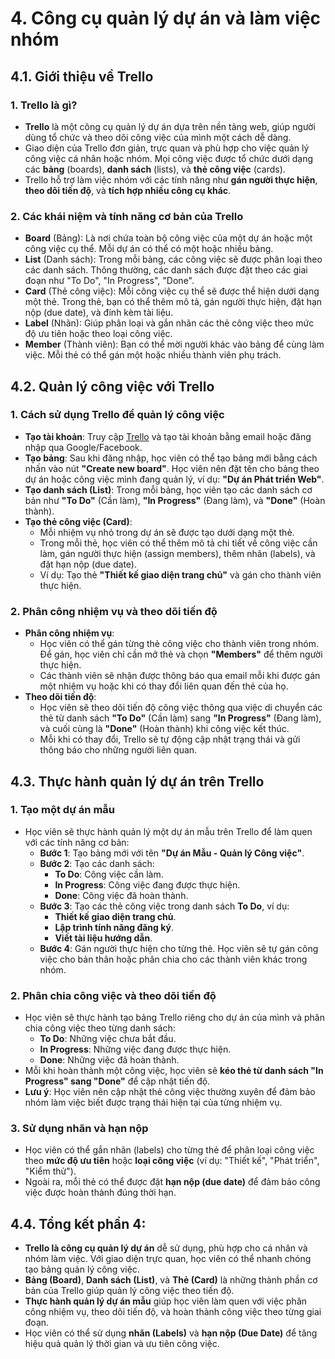 # 4. Công cụ quản lý dự án và làm việc nhóm

## 4.1. Giới thiệu về Trello

### 1. **Trello là gì?**

- **Trello** là một công cụ quản lý dự án dựa trên nền tảng web, giúp người dùng tổ chức và theo dõi công việc của mình một cách dễ dàng.
- Giao diện của Trello đơn giản, trực quan và phù hợp cho việc quản lý công việc cá nhân hoặc nhóm. Mọi công việc được tổ chức dưới dạng các **bảng** (boards), **danh sách** (lists), và **thẻ công việc** (cards).
- Trello hỗ trợ làm việc nhóm với các tính năng như **gán người thực hiện**, **theo dõi tiến độ**, và **tích hợp nhiều công cụ khác**.

### 2. **Các khái niệm và tính năng cơ bản của Trello**

- **Board** (Bảng): Là nơi chứa toàn bộ công việc của một dự án hoặc một công việc cụ thể. Mỗi dự án có thể có một hoặc nhiều bảng.
- **List** (Danh sách): Trong mỗi bảng, các công việc sẽ được phân loại theo các danh sách. Thông thường, các danh sách được đặt theo các giai đoạn như "To Do", "In Progress", "Done".
- **Card** (Thẻ công việc): Mỗi công việc cụ thể sẽ được thể hiện dưới dạng một thẻ. Trong thẻ, bạn có thể thêm mô tả, gán người thực hiện, đặt hạn nộp (due date), và đính kèm tài liệu.
- **Label** (Nhãn): Giúp phân loại và gắn nhãn các thẻ công việc theo mức độ ưu tiên hoặc theo loại công việc.
- **Member** (Thành viên): Bạn có thể mời người khác vào bảng để cùng làm việc. Mỗi thẻ có thể gán một hoặc nhiều thành viên phụ trách.

## 4.2. Quản lý công việc với Trello

### 1. **Cách sử dụng Trello để quản lý công việc**

- **Tạo tài khoản**: Truy cập [Trello](https://trello.com/) và tạo tài khoản bằng email hoặc đăng nhập qua Google/Facebook.
- **Tạo bảng**: Sau khi đăng nhập, học viên có thể tạo bảng mới bằng cách nhấn vào nút **"Create new board"**. Học viên nên đặt tên cho bảng theo dự án hoặc công việc mình đang quản lý, ví dụ: **"Dự án Phát triển Web"**.
- **Tạo danh sách (List)**: Trong mỗi bảng, học viên tạo các danh sách cơ bản như **"To Do"** (Cần làm), **"In Progress"** (Đang làm), và **"Done"** (Hoàn thành).
- **Tạo thẻ công việc (Card)**:
  - Mỗi nhiệm vụ nhỏ trong dự án sẽ được tạo dưới dạng một thẻ.
  - Trong mỗi thẻ, học viên có thể thêm mô tả chi tiết về công việc cần làm, gán người thực hiện (assign members), thêm nhãn (labels), và đặt hạn nộp (due date).
  - Ví dụ: Tạo thẻ **"Thiết kế giao diện trang chủ"** và gán cho thành viên thực hiện.

### 2. **Phân công nhiệm vụ và theo dõi tiến độ**

- **Phân công nhiệm vụ**:
  - Học viên có thể gán từng thẻ công việc cho thành viên trong nhóm. Để gán, học viên chỉ cần mở thẻ và chọn **"Members"** để thêm người thực hiện.
  - Các thành viên sẽ nhận được thông báo qua email mỗi khi được gán một nhiệm vụ hoặc khi có thay đổi liên quan đến thẻ của họ.
- **Theo dõi tiến độ**:
  - Học viên sẽ theo dõi tiến độ công việc thông qua việc di chuyển các thẻ từ danh sách **"To Do"** (Cần làm) sang **"In Progress"** (Đang làm), và cuối cùng là **"Done"** (Hoàn thành) khi công việc kết thúc.
  - Mỗi khi có thay đổi, Trello sẽ tự động cập nhật trạng thái và gửi thông báo cho những người liên quan.

## 4.3. Thực hành quản lý dự án trên Trello

### 1. **Tạo một dự án mẫu**

- Học viên sẽ thực hành quản lý một dự án mẫu trên Trello để làm quen với các tính năng cơ bản:
  - **Bước 1**: Tạo bảng mới với tên **"Dự án Mẫu - Quản lý Công việc"**.
  - **Bước 2**: Tạo các danh sách:
    - **To Do**: Công việc cần làm.
    - **In Progress**: Công việc đang được thực hiện.
    - **Done**: Công việc đã hoàn thành.
  - **Bước 3**: Tạo các thẻ công việc trong danh sách **To Do**, ví dụ:
    - **Thiết kế giao diện trang chủ**.
    - **Lập trình tính năng đăng ký**.
    - **Viết tài liệu hướng dẫn**.
  - **Bước 4**: Gán người thực hiện cho từng thẻ. Học viên sẽ tự gán công việc cho bản thân hoặc phân chia cho các thành viên khác trong nhóm.

### 2. **Phân chia công việc và theo dõi tiến độ**

- Học viên sẽ thực hành tạo bảng Trello riêng cho dự án của mình và phân chia công việc theo từng danh sách:
  - **To Do**: Những việc chưa bắt đầu.
  - **In Progress**: Những việc đang được thực hiện.
  - **Done**: Những việc đã hoàn thành.
- Mỗi khi hoàn thành một công việc, học viên sẽ **kéo thẻ từ danh sách "In Progress" sang "Done"** để cập nhật tiến độ.
- **Lưu ý**: Học viên nên cập nhật thẻ công việc thường xuyên để đảm bảo nhóm làm việc biết được trạng thái hiện tại của từng nhiệm vụ.

### 3. **Sử dụng nhãn và hạn nộp**

- Học viên có thể gắn nhãn (labels) cho từng thẻ để phân loại công việc theo **mức độ ưu tiên** hoặc **loại công việc** (ví dụ: "Thiết kế", "Phát triển", "Kiểm thử").
- Ngoài ra, mỗi thẻ có thể được đặt **hạn nộp (due date)** để đảm bảo công việc được hoàn thành đúng thời hạn.

## 4.4. Tổng kết phần 4:

- **Trello là công cụ quản lý dự án** dễ sử dụng, phù hợp cho cá nhân và nhóm làm việc. Với giao diện trực quan, học viên có thể nhanh chóng tạo bảng quản lý công việc.
- **Bảng (Board)**, **Danh sách (List)**, và **Thẻ (Card)** là những thành phần cơ bản của Trello giúp quản lý công việc theo tiến độ.
- **Thực hành quản lý dự án mẫu** giúp học viên làm quen với việc phân công nhiệm vụ, theo dõi tiến độ, và hoàn thành công việc theo từng giai đoạn.
- Học viên có thể sử dụng **nhãn (Labels)** và **hạn nộp (Due Date)** để tăng hiệu quả quản lý thời gian và ưu tiên công việc.
